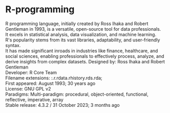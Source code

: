 # R-programming
R programming language, initially created by Ross Ihaka and Robert Gentleman in 1993, is a versatile, open-source tool for data professionals.</br> It excels in statistical analysis, data visualization, and machine learning.</br> R's popularity stems from its vast libraries, adaptability, and user-friendly syntax.</br> It has made significant inroads in industries like finance, healthcare, and social sciences, enabling professionals to effectively process, analyze, and derive insights from complex datasets.
Designed by: Ross Ihaka and Robert Gentleman</br>
Developer: R Core Team</br>
Filename extensions: :.r.rdata.rhistory.rds.rda;</br>
First appeared: August 1993; 30 years ago</br>
License: GNU GPL v2</br>
Paradigms: Multi-paradigm: procedural, object-oriented, functional, reflective, imperative, array</br>
Stable release: 4.3.2 / 31 October 2023; 3 months ago
